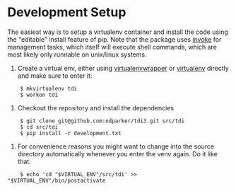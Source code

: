 # Development Setup

The easiest way is to setup a virtualenv container and install the code using
the "editable" install feature of pip. Note that the package uses
[invoke](http://www.pyinvoke.org/) for management tasks, which itself will
execute shell commands, which are most likely only runnable on unix/linux
systems.

1. Create a virtual env, either using [virtualenvwrapper](https://virtualenvwrapper.readthedocs.io/en/latest/) or [virtualenv](https://pypi.python.org/pypi/virtualenv) directly and make sure to enter it:

```
    $ mkvirtualenv tdi
    $ workon tdi
```

1. Checkout the repository and install the dependencies

```
    $ git clone git@github.com:ndparker/tdi3.git src/tdi
    $ cd src/tdi
    $ pip install -r development.txt
```

1. For convenience reasons you might want to change into the source directory
   automatically whenever you enter the venv again. Do it like that:

```
    $ echo 'cd "$VIRTUAL_ENV"/src/tdi' >> "$VIRTUAL_ENV"/bin/postactivate
```
